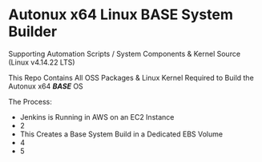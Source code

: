 # Autonux x64 Linux BASE System Builder

Supporting Automation Scripts / System Components & Kernel Source (Linux v4.14.22 LTS)

This Repo Contains All OSS Packages & Linux Kernel Required to Build the Autonux x64 _**BASE**_ OS

The Process:

- Jenkins is Running in AWS on an EC2 Instance
- 2
- This Creates a Base System Build in a Dedicated EBS Volume
- 4
- 5
